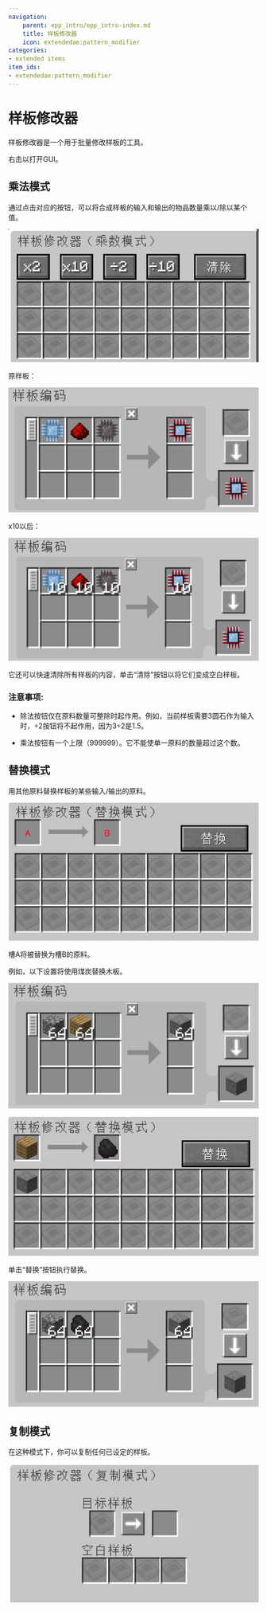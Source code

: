 ```yaml
---
navigation:
    parent: epp_intro/epp_intro-index.md
    title: 样板修改器
    icon: extendedae:pattern_modifier
categories:
- extended items
item_ids:
- extendedae:pattern_modifier
---
```


# 样板修改器

样板修改器是一个用于批量修改样板的工具。

<ItemImage id="extendedae:pattern_modifier" scale="4"></ItemImage>

右击以打开GUI。

## 乘法模式

通过点击对应的按钮，可以将合成样板的输入和输出的物品数量乘以/除以某个值。

![PM](../pic/pm.png)

原样板：

![PM1](../pic/pm1.png)

x10以后：

![PM2](../pic/pm2.png)

它还可以快速清除所有样板的内容，单击“清除”按钮以将它们变成空白样板。

### 注意事项:

- 除法按钮仅在原料数量可整除时起作用。例如，当前样板需要3圆石作为输入时，÷2按钮将不起作用，因为3÷2是1.5。

- 乘法按钮有一个上限（999999）。它不能使单一原料的数量超过这个数。

## 替换模式

用其他原料替换样板的某些输入/输出的原料。

![PM3](../pic/pm4.png)

槽A将被替换为槽B的原料。

例如，以下设置将使用煤炭替换木板。

![PM4](../pic/pm6.png)

![PM5](../pic/pm5.png)

单击“替换”按钮执行替换。

![PM6](../pic/pm7.png)

## 复制模式

在这种模式下，你可以复制任何已设定的样板。

![PM7](../pic/pm3.png)

